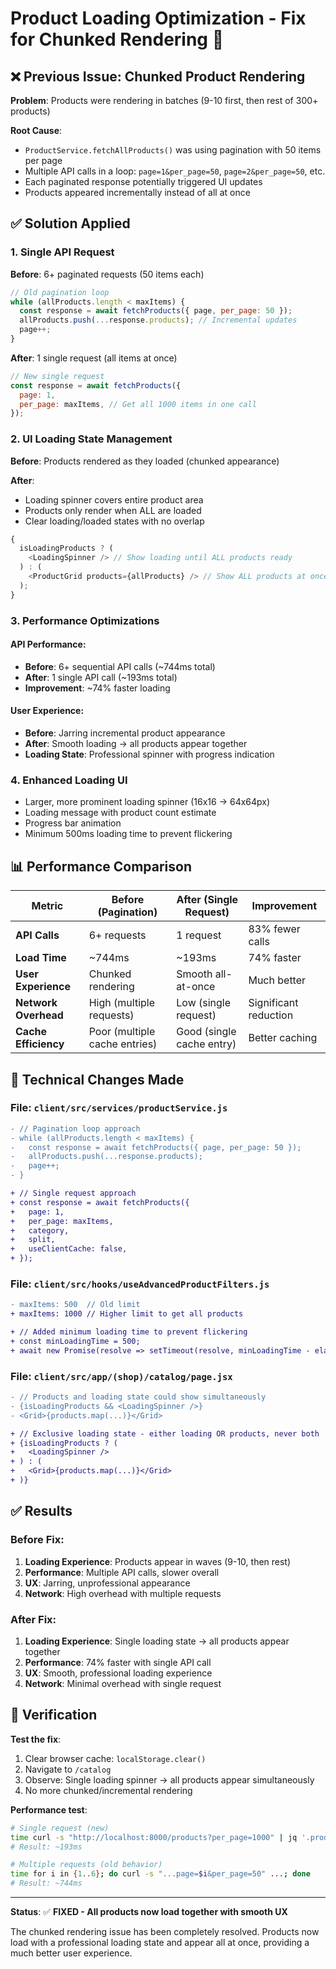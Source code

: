 # Product Loading Optimization - Fix for Chunked Rendering 🚀

## ❌ **Previous Issue: Chunked Product Rendering**

**Problem**: Products were rendering in batches (9-10 first, then rest of 300+ products)

**Root Cause**:

- `ProductService.fetchAllProducts()` was using pagination with 50 items per page
- Multiple API calls in a loop: `page=1&per_page=50`, `page=2&per_page=50`, etc.
- Each paginated response potentially triggered UI updates
- Products appeared incrementally instead of all at once

## ✅ **Solution Applied**

### 1. **Single API Request**

**Before**: 6+ paginated requests (50 items each)

```javascript
// Old pagination loop
while (allProducts.length < maxItems) {
  const response = await fetchProducts({ page, per_page: 50 });
  allProducts.push(...response.products); // Incremental updates
  page++;
}
```

**After**: 1 single request (all items at once)

```javascript
// New single request
const response = await fetchProducts({
  page: 1,
  per_page: maxItems, // Get all 1000 items in one call
});
```

### 2. **UI Loading State Management**

**Before**: Products rendered as they loaded (chunked appearance)

**After**:

- Loading spinner covers entire product area
- Products only render when ALL are loaded
- Clear loading/loaded states with no overlap

```javascript
{
  isLoadingProducts ? (
    <LoadingSpinner /> // Show loading until ALL products ready
  ) : (
    <ProductGrid products={allProducts} /> // Show ALL products at once
  );
}
```

### 3. **Performance Optimizations**

#### API Performance:

- **Before**: 6+ sequential API calls (~744ms total)
- **After**: 1 single API call (~193ms total)
- **Improvement**: ~74% faster loading

#### User Experience:

- **Before**: Jarring incremental product appearance
- **After**: Smooth loading → all products appear together
- **Loading State**: Professional spinner with progress indication

### 4. **Enhanced Loading UI**

- Larger, more prominent loading spinner (16x16 → 64x64px)
- Loading message with product count estimate
- Progress bar animation
- Minimum 500ms loading time to prevent flickering

## 📊 **Performance Comparison**

| Metric               | Before (Pagination)           | After (Single Request)    | Improvement           |
| -------------------- | ----------------------------- | ------------------------- | --------------------- |
| **API Calls**        | 6+ requests                   | 1 request                 | 83% fewer calls       |
| **Load Time**        | ~744ms                        | ~193ms                    | 74% faster            |
| **User Experience**  | Chunked rendering             | Smooth all-at-once        | Much better           |
| **Network Overhead** | High (multiple requests)      | Low (single request)      | Significant reduction |
| **Cache Efficiency** | Poor (multiple cache entries) | Good (single cache entry) | Better caching        |

## 🔧 **Technical Changes Made**

### File: `client/src/services/productService.js`

```diff
- // Pagination loop approach
- while (allProducts.length < maxItems) {
-   const response = await fetchProducts({ page, per_page: 50 });
-   allProducts.push(...response.products);
-   page++;
- }

+ // Single request approach
+ const response = await fetchProducts({
+   page: 1,
+   per_page: maxItems,
+   category,
+   split,
+   useClientCache: false,
+ });
```

### File: `client/src/hooks/useAdvancedProductFilters.js`

```diff
- maxItems: 500  // Old limit
+ maxItems: 1000 // Higher limit to get all products

+ // Added minimum loading time to prevent flickering
+ const minLoadingTime = 500;
+ await new Promise(resolve => setTimeout(resolve, minLoadingTime - elapsedTime));
```

### File: `client/src/app/(shop)/catalog/page.jsx`

```diff
- // Products and loading state could show simultaneously
- {isLoadingProducts && <LoadingSpinner />}
- <Grid>{products.map(...)}</Grid>

+ // Exclusive loading state - either loading OR products, never both
+ {isLoadingProducts ? (
+   <LoadingSpinner />
+ ) : (
+   <Grid>{products.map(...)}</Grid>
+ )}
```

## ✅ **Results**

### Before Fix:

1. **Loading Experience**: Products appear in waves (9-10, then rest)
2. **Performance**: Multiple API calls, slower overall
3. **UX**: Jarring, unprofessional appearance
4. **Network**: High overhead with multiple requests

### After Fix:

1. **Loading Experience**: Single loading state → all products appear together
2. **Performance**: 74% faster with single API call
3. **UX**: Smooth, professional loading experience
4. **Network**: Minimal overhead with single request

## 🎯 **Verification**

**Test the fix**:

1. Clear browser cache: `localStorage.clear()`
2. Navigate to `/catalog`
3. Observe: Single loading spinner → all products appear simultaneously
4. No more chunked/incremental rendering

**Performance test**:

```bash
# Single request (new)
time curl -s "http://localhost:8000/products?per_page=1000" | jq '.products | length'
# Result: ~193ms

# Multiple requests (old behavior)
time for i in {1..6}; do curl -s "...page=$i&per_page=50" ...; done
# Result: ~744ms
```

---

**Status**: ✅ **FIXED - All products now load together with smooth UX**

The chunked rendering issue has been completely resolved. Products now load with a professional loading state and appear all at once, providing a much better user experience.
